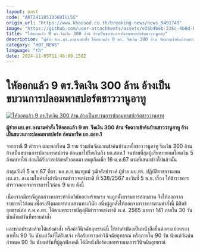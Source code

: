 ```yaml
---
layout: post
code: "ART2411051056HIUL5S"
origin_url: "https://www.khaosod.co.th/breaking-news/news_9491749"
image: "https://github.com/user-attachments/assets/e26b4beb-235c-4b6d-b0c3-cc50ad75659b"
title: "ใหัออกแล้ว 9 ตร.รีดเงิน 300 ล้าน อ้างเป็นขบวนการปลอมพาสปอร์ตชาววานูอาทู"
description: "ผู้ช่วย ผบ.ตร.ลงนามคำสั่ง ให้ออกแล้ว 9 ตร. รีดเงิน 300 ล้าน จัดฉากเข้าค้นบ้านชาววานูอาทู อ้างเป็นขบวนการปลอมพาสปอร์ต ก่อนพารีด บก.สอท.1"
category: "HOT_NEWS"
language: "th"
date: 2024-11-05T11:46:09.158Z
---
```


# ใหัออกแล้ว 9 ตร.รีดเงิน 300 ล้าน อ้างเป็นขบวนการปลอมพาสปอร์ตชาววานูอาทู

[![ใหัออกแล้ว 9 ตร.รีดเงิน 300 ล้าน อ้างเป็นขบวนการปลอมพาสปอร์ตชาววานูอาทู](https://www.khaosod.co.th/wpapp/uploads/2024/11/police300m2.jpg "ใหัออกแล้ว 9 ตร.รีดเงิน 300 ล้าน อ้างเป็นขบวนการปลอมพาสปอร์ตชาววานูอาทู")](https://www.khaosod.co.th/wpapp/uploads/2024/11/police300m2.jpg)

**ผู้ช่วย ผบ.ตร.ลงนามคำสั่ง ให้ออกแล้ว 9 ตร. รีดเงิน 300 ล้าน จัดฉากเข้าค้นบ้านชาววานูอาทู อ้างเป็นขบวนการปลอมพาสปอร์ต ก่อนพารีด บก.สอท.1**

จากกรณี 9 ตำรวจ และพลเรือน 3 ราย ร่วมกันจัดฉากเข้าค้นบ้านเหยื่อชาววานูอาทู รีดเงิน 300 ล้าน อ้างเป็นขบวนการปลอมพาสปอร์ต ก่อนพาไปรีดเงินถึง บก.สอท.1 จนท้ายที่สุดผู้เสียหายยอมโอนเงิน 5 ล้านบาทให้ ก่อนได้รับการปล่อยตัวออกมา เหตุเกิดเมื่อ 16 ต.ค.67 ตามที่เสนอข่าวไปแล้วนั้น

ล่าสุดวันที่ 5 พ.ย.67 ที่ตร. พล.ต.ท.ธนายุตม์ วุฒิจรัสธํารงค์ ผู้ช่วย ผบ.ตร. ปฏิบัติราชการแทน ผบ.ตร. ลงนามในคำสั่งสำนักงานตำรวจแห่งชาติ ที่ 538/2567 ลงวันที่ 5 พ.ย. เรื่อง ให้ข้าราชการตำรวจออกจากราชการไว้ก่อน 9 นาย ดังนี้

เนื่องจากมีกรณีถูกกล่าวหากระทำผิดวินัยอย่างร้ายแรง จนถูกตั้งกรรมการสอบสวน จึงให้ออกจากราชการไว้ก่อน เพื่อรอฟังผลการสอบสวนทางวินัย อนึ่งผู้ถูกสั่งให้ออกจากราชการตามคำสั่งนี้ มีสิทธิอุทธรณ์ต่อ ก.พ.ค.ตร. ได้ตามพระราชบัญญัติตำรวจแห่งชาติ พ.ศ. 2565 มาตรา 141 ภายใน 30 วัน นับตั้งแต่วันที่ทราบคำสั่ง

และหากประสงค์จะโต้แย้งคำสั่ง หรือคำวินิจฉัยอุทธรณ์นี้ ให้ทำคำฟ้องเป็นหนังสือยื่นต่อศาลปกครอง ภายใน 90 วัน นับแต่วันที่ได้รับแจ้ง หรือรับทราบคำวินิจฉัยอุทธรณ์ หรือภายใน 90 วัน นับแต่วันพ้นกำหนด 90 วัน นับแต่วันที่ผู้ถูกฟ้องคดี ได้มีหนังสือร้องขอทราบผลการวินิจฉันอุทธรณ์